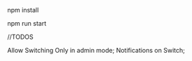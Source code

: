 npm install



npm run start



//TODOS

Allow Switching Only in admin mode;
Notifications on Switch;